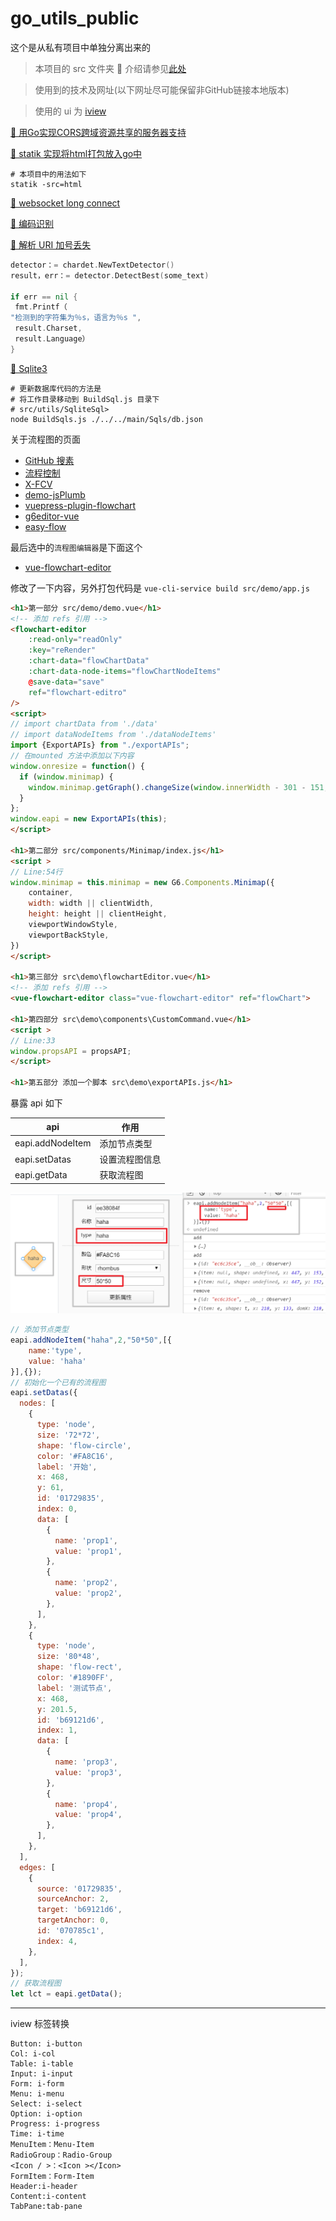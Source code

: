 # go_utils_public

这个是从私有项目中单独分离出来的

> 本项目的 src 文件夹 📂 介绍请参见[此处](./docs/src.md)

> 使用到的技术及网址(以下网址尽可能保留非GitHub链接本地版本)

> 使用的 ui 为 [iview](https://www.iviewui.com/components)

[🔗 用Go实现CORS跨域资源共享的服务器支持](http://semicircle.github.io/blog/2013/09/29/go-with-cors/)

[🔗 statik 实现将html打包放入go中](https://github.com/rakyll/statik)
```shell script
# 本项目中的用法如下
statik -src=html
```

[🔗 websocket long connect](https://github.com/qianlnk/longsocket)

[🔗 编码识别](https://github.com/saintfish/chardet)

[🔗 解析 URI 加号丢失](https://blog.csdn.net/Yvken_Zh/article/details/104861765)

```go
detector：= chardet.NewTextDetector()
result，err：= detector.DetectBest(some_text)

if err == nil {
 fmt.Printf（
"检测到的字符集为％s，语言为％s ",
 result.Charset,
 result.Language）
} 
```

[🔗 Sqlite3](https://github.com/mattn/go-sqlite3)

```shell script
# 更新数据库代码的方法是
# 将工作目录移动到 BuildSql.js 目录下
# src/utils/SqliteSql>
node BuildSqls.js ./../../main/Sqls/db.json
```

关于流程图的页面
- [GitHub 搜素](https://github.com/search?q=flowchart-vue&type=Repositories)
- [流程控制](https://github.com/caoyu48/vue-g6-editor)
- [X-FCV](https://github.com/OXOYO/X-Flowchart-Vue)
- [demo-jsPlumb](https://github.com/smile1828/demo-jsPlumb)
- [vuepress-plugin-flowchart](https://github.com/ulivz/vuepress-plugin-flowchart)
- [g6editor-vue](https://github.com/fanlinqiang/g6editor-vue)
- [easy-flow](https://gitee.com/xiaoka2017/easy-flow)

最后选中的```流程图编辑器```是下面这个
- [vue-flowchart-editor](https://github.com/jnoodle/vue-flowchart-editor)

修改了一下内容，另外打包代码是 ```vue-cli-service build src/demo/app.js```
```html
<h1>第一部分 src/demo/demo.vue</h1>
<!-- 添加 refs 引用 -->
<flowchart-editor
    :read-only="readOnly"
    :key="reRender"
    :chart-data="flowChartData"
    :chart-data-node-items="flowChartNodeItems"
    @save-data="save"
    ref="flowchart-editro"
/>
<script>
// import chartData from './data'
// import dataNodeItems from './dataNodeItems'
import {ExportAPIs} from "./exportAPIs";
// 在mounted 方法中添加以下内容
window.onresize = function() {
  if (window.minimap) {
    window.minimap.getGraph().changeSize(window.innerWidth - 301 - 151,window.innerHeight - 49);
  }
};
window.eapi = new ExportAPIs(this);
</script>

<h1>第二部分 src/components/Minimap/index.js</h1>
<script >
// Line:54行
window.minimap = this.minimap = new G6.Components.Minimap({
    container,
    width: width || clientWidth,
    height: height || clientHeight,
    viewportWindowStyle,
    viewportBackStyle,
})
</script>

<h1>第三部分 src\demo\flowchartEditor.vue</h1>
<!-- 添加 refs 引用 -->
<vue-flowchart-editor class="vue-flowchart-editor" ref="flowChart">

<h1>第四部分 src\demo\components\CustomCommand.vue</h1>
<script >
// Line:33
window.propsAPI = propsAPI;
</script>

<h1>第五部分 添加一个脚本 src\demo\exportAPIs.js</h1>
```

暴露 api 如下

|api|作用|
|----|----|
|eapi.addNodeItem|添加节点类型|
|eapi.setDatas|设置流程图信息|
|eapi.getData|获取流程图|

![](./docs/images/flowchart-1.jpg)

```javascript
// 添加节点类型
eapi.addNodeItem("haha",2,"50*50",[{
    name:'type',
    value: 'haha'
}],{});
// 初始化一个已有的流程图
eapi.setDatas({
  nodes: [
    {
      type: 'node',
      size: '72*72',
      shape: 'flow-circle',
      color: '#FA8C16',
      label: '开始',
      x: 468,
      y: 61,
      id: '01729835',
      index: 0,
      data: [
        {
          name: 'prop1',
          value: 'prop1',
        },
        {
          name: 'prop2',
          value: 'prop2',
        },
      ],
    },
    {
      type: 'node',
      size: '80*48',
      shape: 'flow-rect',
      color: '#1890FF',
      label: '测试节点',
      x: 468,
      y: 201.5,
      id: 'b69121d6',
      index: 1,
      data: [
        {
          name: 'prop3',
          value: 'prop3',
        },
        {
          name: 'prop4',
          value: 'prop4',
        },
      ],
    },
  ],
  edges: [
    {
      source: '01729835',
      sourceAnchor: 2,
      target: 'b69121d6',
      targetAnchor: 0,
      id: '070785c1',
      index: 4,
    },
  ],
});
// 获取流程图
let lct = eapi.getData();
```

----

iview 标签转换
```text
Button: i-button
Col: i-col
Table: i-table
Input: i-input
Form: i-form
Menu: i-menu
Select: i-select
Option: i-option
Progress: i-progress
Time: i-time
MenuItem：Menu-Item
RadioGroup：Radio-Group
<Icon / >：<Icon ></Icon>
FormItem：Form-Item
Header:i-header
Content:i-content
TabPane:tab-pane
```